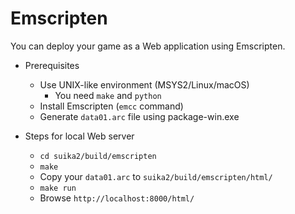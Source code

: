 Emscripten
==========

You can deploy your game as a Web application using Emscripten.

* Prerequisites
    * Use UNIX-like environment (MSYS2/Linux/macOS)
        * You need `make` and `python`
    * Install Emscripten (`emcc` command)
    * Generate `data01.arc` file using package-win.exe

* Steps for local Web server
    * `cd suika2/build/emscripten`
    * `make`
    * Copy your `data01.arc` to `suika2/build/emscripten/html/`
    * `make run`
    * Browse `http://localhost:8000/html/`
